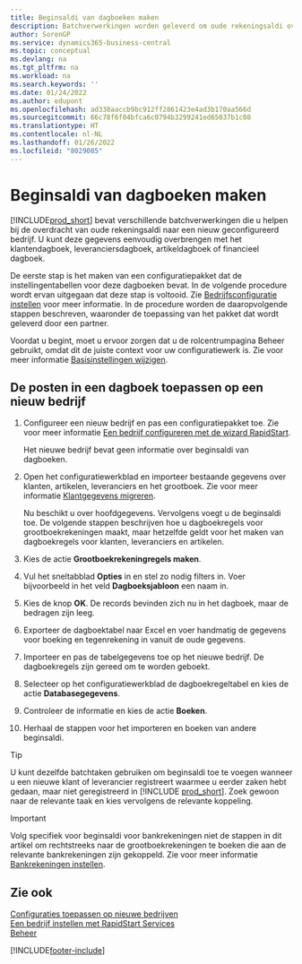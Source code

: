 ```yaml
---
title: Beginsaldi van dagboeken maken
description: Batchverwerkingen worden geleverd om oude rekeningsaldi over te dragen naar een nieuw geconfigureerd bedrijf. U kunt deze gegevens gemakkelijk overbrengen met dagboekboekingen.
author: SorenGP
ms.service: dynamics365-business-central
ms.topic: conceptual
ms.devlang: na
ms.tgt_pltfrm: na
ms.workload: na
ms.search.keywords: ''
ms.date: 01/24/2022
ms.author: edupont
ms.openlocfilehash: ad338aaccb9bc912ff2861423e4ad3b170aa566d
ms.sourcegitcommit: 66c78f6f04bfca6c0794b3299241ed65037b1c08
ms.translationtype: HT
ms.contentlocale: nl-NL
ms.lasthandoff: 01/26/2022
ms.locfileid: "8029085"
---
```

# <a name="create-journal-opening-balances"></a>Beginsaldi van dagboeken maken

[!INCLUDE[prod_short](includes/prod_short.md)] bevat verschillende batchverwerkingen die u helpen bij de overdracht van oude rekeningsaldi naar een nieuw geconfigureerd bedrijf. U kunt deze gegevens eenvoudig overbrengen met het klantendagboek, leveranciersdagboek, artikeldagboek of financieel dagboek.

De eerste stap is het maken van een configuratiepakket dat de instellingentabellen voor deze dagboeken bevat. In de volgende procedure wordt ervan uitgegaan dat deze stap is voltooid. Zie [Bedrijfsconfiguratie instellen](admin-set-up-company-configuration.md) voor meer informatie. In de procedure worden de daaropvolgende stappen beschreven, waaronder de toepassing van het pakket dat wordt geleverd door een partner.  

Voordat u begint, moet u ervoor zorgen dat u de rolcentrumpagina Beheer gebruikt, omdat dit de juiste context voor uw configuratiewerk is. Zie voor meer informatie [Basisinstellingen wijzigen](ui-change-basic-settings.md).

## <a name="to-apply-the-entries-in-a-journal-to-a-new-company"></a>De posten in een dagboek toepassen op een nieuw bedrijf

1. Configureer een nieuw bedrijf en pas een configuratiepakket toe. Zie voor meer informatie [Een bedrijf configureren met de wizard RapidStart](admin-how-to-configure-a-company-with-the-rapidstart-wizard.md).  

    Het nieuwe bedrijf bevat geen informatie over beginsaldi van dagboeken.  

2. Open het configuratiewerkblad en importeer bestaande gegevens over klanten, artikelen, leveranciers en het grootboek. Zie voor meer informatie [Klantgegevens migreren](admin-migrate-customer-data.md).  

    Nu beschikt u over hoofdgegevens. Vervolgens voegt u de beginsaldi toe. De volgende stappen beschrijven hoe u dagboekregels voor grootboekrekeningen maakt, maar hetzelfde geldt voor het maken van dagboekregels voor klanten, leveranciers en artikelen.  
3. Kies de actie **Grootboekrekeningregels maken**.  
4. Vul het sneltabblad **Opties** in en stel zo nodig filters in. Voer bijvoorbeeld in het veld **Dagboeksjabloon** een naam in.  
5. Kies de knop **OK**. De records bevinden zich nu in het dagboek, maar de bedragen zijn leeg.  
6. Exporteer de dagboektabel naar Excel en voer handmatig de gegevens voor boeking en tegenrekening in vanuit de oude gegevens.
7. Importeer en pas de tabelgegevens toe op het nieuwe bedrijf. De dagboekregels zijn gereed om te worden geboekt.  
8. Selecteer op het configuratiewerkblad de dagboekregeltabel en kies de actie **Databasegegevens**.  
9. Controleer de informatie en kies de actie **Boeken**.  
10. Herhaal de stappen voor het importeren en boeken van andere beginsaldi.  

> [!TIP]
> U kunt dezelfde batchtaken gebruiken om beginsaldi toe te voegen wanneer u een nieuwe klant of leverancier registreert waarmee u eerder zaken hebt gedaan, maar niet geregistreerd in [!INCLUDE [prod_short](includes/prod_short.md)]. Zoek gewoon naar de relevante taak en kies vervolgens de relevante koppeling.

> [!IMPORTANT]
> Volg specifiek voor beginsaldi voor bankrekeningen niet de stappen in dit artikel om rechtstreeks naar de grootboekrekeningen te boeken die aan de relevante bankrekeningen zijn gekoppeld. Zie voor meer informatie [Bankrekeningen instellen](bank-how-setup-bank-accounts.md).  

## <a name="see-also"></a>Zie ook

[Configuraties toepassen op nieuwe bedrijven](admin-apply-configuration-to-new-companies.md)  
[Een bedrijf instellen met RapidStart Services](admin-set-up-a-company-with-rapidstart.md)  
[Beheer](admin-setup-and-administration.md)  


[!INCLUDE[footer-include](includes/footer-banner.md)]